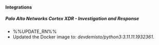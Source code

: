 
#### Integrations

##### Palo Alto Networks Cortex XDR - Investigation and Response

- %%UPDATE_RN%%
- Updated the Docker image to: *devdemisto/python3:3.11.11.1932361*.
